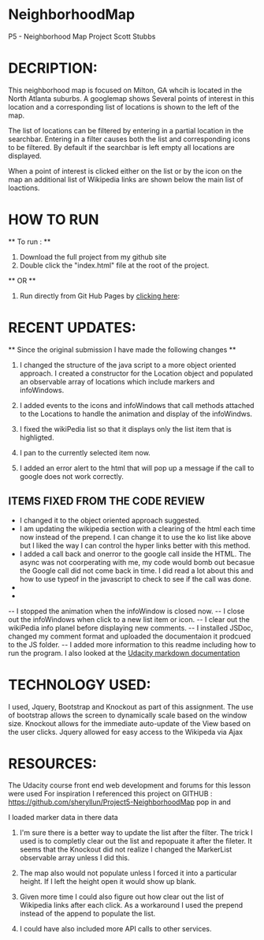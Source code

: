 # NeighborhoodMap
P5 - Neighborhood Map Project
Scott Stubbs

# DECRIPTION:

This neighborhood map is focused on Milton, GA whcih is located in the North Atlanta suburbs. A googlemap shows
Several points of interest in this location and a corresponding list of locations is shown to the left of the map.

The list of locations can be filtered by entering in a partial location in the searchbar.  Entering in a filter
causes both the list and corresponding icons to be filtered.  By default if the searchbar is left empty all locations
are displayed.

When a point of interest is clicked either on the list or by the icon on the map an additional list of Wikipedia
links are shown below the main list of loactions.  

# HOW TO RUN

** To run : **
1. Download the full project from my github site
2. Double click the "index.html" file at the root of the project.

** OR **

1. Run directly from Git Hub Pages by [clicking here](http://user650.github.io/NeighborhoodMap/):

# RECENT UPDATES:

** Since the original submission I have made the following changes ** 

1. I changed the structure of the java script to a more object oriented approach.  I created a constructor for the Location object
and populated an observable array of locations which include markers and infoWindows.

2. I added events to the icons and infoWindows that call methods attached to the Locations to handle the animation and display 
of the infoWindws.

3. I fixed the wikiPedia list so that it displays only the list item that is highligted.

4. I pan to the currently selected item now.

5. I added an error alert to the html that will pop up a message if the call to google does not work correctly.

## ITEMS FIXED FROM THE CODE REVIEW

- I changed it to the object oriented approach suggested.
- I am updating the wikipedia section with a clearing of the html each time now instead of the prepend.  I can change it to 
use the ko list like above but I liked the way I can control the hyper links better with this method.
- I added a call back and onerror to the google call inside the HTML.  The async was not coorperating with me, my code would bomb out becasue the Google call did not come back in time. I did read a lot about this and how to use typeof in the javascript to check to see if the call was done. 
-  
-  

-- I stopped the animation when the infoWindow is closed now.
-- I close out the infoWindows when click to a new list item or icon.
-- I clear out the wikiPedia info planel before displaying new comments.
-- I installed JSDoc, changed my comment format and uploaded the documentaion it prodcued to the JS folder.
-- I added more information to this readme including how to run the program.  I also looked at the [Udacity markdown documentation](https://github.com/adam-p/markdown-here/wiki/Markdown-Cheatsheet#headers)


# TECHNOLOGY USED:

I used, Jquery, Bootstrap and Knockout as part of this assignment.  The use of bootstrap allows the screen to dynamically 
scale based on the window size.  Knockout allows for the immediate auto-update of the View based on the user clicks. 
Jquery allowed for easy access to the Wikipeda via Ajax  

# RESOURCES:

The Udacity course front end web development and forums for this lesson were used
For inspiration I referenced this project on GITHUB :  https://github.com/sheryllun/Project5-NeighborhoodMap
pop in and

 I loaded marker data in there data 
1) I'm sure there is a better way to update the list after the filter.  The trick I used is to completly clear out the 
list and repopuate it after the fileter.  It seems that the Knockout did not realize I changed the MarkerList observable
array unless I did this.

2) The map also would not populate unless I forced it into a particular height.  If I left the height open it would show up
blank.

3) Given more time I could also figure out how clear out the list of Wikipedia links after each click.  As a workaround I 
used the prepend instead of the append to populate the list.

4) I could have also included more API calls to other services.  

